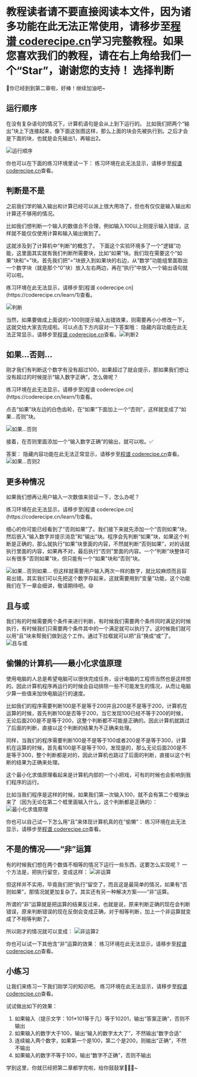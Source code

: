 <notice>教程读者请不要直接阅读本文件，因为诸多功能在此无法正常使用，请移步至[程谱 coderecipe.cn](https://coderecipe.cn/learn/1)学习完整教程。如果您喜欢我们的教程，请在右上角给我们一个“Star”，谢谢您的支持！</notice>
选择判断
======

🌟你已经到到第二章啦，好棒！继续加油吧~

运行顺序
------
在没有复杂语句的情况下，计算机语句是会从上到下运行的。
比如我们把两个“输出”块上下连接起来，像下面这张图这样，那么上面的块会先被执行到。之后才会是下面的块，也就是会先输出1，再输出2。

![运行顺序](Pic1.png)

你也可以在下面的练习环境里试一下：
<lab lang="blocks" parameters="logic=false&math=false&loops=false&lists=false&color=false&variables=false&functions=false&text=false&name=chapter2lab1">
  <notice>练习环境在此无法显示，请移步至[程谱 coderecipe.cn](https://coderecipe.cn/learn/1)查看。</notice>
</lab>

判断是不是
------
之前我们学的输入输出和计算已经可以派上很大用场了，但也有仅仅是输入输出和计算还不够用的情况。

比如我们想判断一个输入的数值合不合理，例如输入100以上则提示输入错误，这样就不能仅仅使用计算和输入输出做到了。

<!-- 比如当我们想做一个分数换算程序，将0到100的分数乘以1.5换算为0到150分。例如输入80分，输出就会是120分。

如果使用者每次输入的分数都正确，那这个程序没有什么问题，但如果使用者输入了一个错误的数字，比如在8之后多输入了一个0，成了800分，这样输出就会是1200分了。这显然是不合理的，而有没有办法可以判断出这种低于0或者高于100的情况呢？ -->

这就涉及到了计算机中“判断”的概念了。
下面这个实验环境多了一个“逻辑”功能，这里面其实就有我们判断所需要块，比如“如果”块。我们现在需要这个“如果”块和“=”块。首先我们把“=”块嵌入到如果块的右边，从“数学”功能组里面取出一个数字块（就是那个“0”块）放入左右两边，再在“执行”中放入一个输出语句就可以啦。

<lab lang="blocks" parameters="loops=false&lists=false&color=false&variables=false&functions=false&text=false&name=chapter2lab2">
  <notice>练习环境在此无法显示，请移步至[程谱 coderecipe.cn](https://coderecipe.cn/learn/1)查看。</notice>
</lab>

![判断](Pic2.png)

当然，如果要做成上面说的>100则提示输入出错效果，则需要再小小修改一下，这就交给大家去完成啦。可以点击下方内容对一下答案哦：
<cr type="hidden"><notice>隐藏内容功能在此无法正常显示，请移步至[程谱 coderecipe.cn](https://coderecipe.cn/learn/1)查看。</notice>![判断2](Pic3.png)</cr>

如果…否则…
------
刚才我们有判断这个数字有没有超过100，如果超过了就会提示，那如果我们想让没有超过的时候提示“输入数字正确”，怎么做呢？

<lab lang="blocks" parameters="loops=false&lists=false&color=false&variables=false&functions=false&text=false&name=chapter2lab3">
  <notice>练习环境在此无法显示，请移步至[程谱 coderecipe.cn](https://coderecipe.cn/learn/1)查看。</notice>
</lab>

点击“如果”块左边的白色齿轮，在“如果”下面加上一个“否则”，这样就变成了“如果…否则”块。

![如果…否则](Pic4.png)

接着，在否则里面添加一个“输入数字正确”的输出，就可以啦。✅

答案：
<cr type="hidden"><notice>隐藏内容功能在此无法正常显示，请移步至[程谱 coderecipe.cn](https://coderecipe.cn/learn/1)查看。</notice>![如果…否则2](Pic5.png)</cr>

更多种情况
------
如果我们想再让用户输入一次数值来验证一下，怎么办呢？

<lab lang="blocks" parameters="loops=false&lists=false&color=false&functions=false&text=false&name=chapter2lab4">
  <notice>练习环境在此无法显示，请移步至[程谱 coderecipe.cn](https://coderecipe.cn/learn/1)查看。</notice>
</lab>

细心的你可能已经看到了“否则如果”了。我们接下来就先添加一个“否则如果”块，然后嵌入“输入数字并提示消息”和“输出”块。程序会先判断“如果”块，如果这个判断是正确的，那么就执行“如果”块里面的内容，不然就判断“否则如果”，对的话就执行里面的内容，如果再不对，最后执行“否则”里面的内容。一个“判断”块整体可以有很多“否则如果”块，但只能有一个“如果”块和“否则”块。

![如果…否则如果…](Pic6.png)
但这样就需要用户输入两次一样的数字，就比较麻烦而且容易出错。其实我们可以先把这个数字存起来，这就需要用到“变量”功能，这个功能我们在下一章会细讲，敬请期待吧。😄

且与或
------
我们有的时候需要两个条件来进行判断，有时候我们需要两个条件同时满足的时候执行，有时候我们只需要两个条件其中的一个满足就可以执行了。这时候我们就可以用“且”块来帮我们做到这个工作。通过下拉框就可以把“且”换成“或”了。
![且与或](Pic7.png)

偷懒的计算机——最小化求值原理
------
使用电脑的人总是希望电脑可以很快完成任务，设计电脑的工程师当然也是这样想的。因此计算机程序再运行的时候会自动排除一些不可能发生的情况，从而让电脑少算一些值来加快电脑运行的速度。

比如我们的程序需要判断100是不是等于200并且200是不是等于200，计算机在运算的时候，首先判断100是否等于200，当它发现100已经不等于200的时候，无论后面200是不是等于200，这整个判断都不可能是正确的。因此计算机就跳过了后面的判断，直接以这个判断的结果为不正确来处理。

同样，当我们的程序需要判断100是不是等于100或者200是不是等于300，计算机在运算的时候，首先看100是不是等于100，发现是的，那么无论后面200是不是等于300，整个判断都是对的，因此计算机也跳过了后面的判断，直接以这个判断的结果为正确来处理。

这个最小化求值原理看起来是计算机内部的一个小把戏，可有的时候也会影响到我们程序的运行。

比如当我们程序是这样的时候，如果我们第一次输入100，就不会有第二个框弹出来了（因为无论在第二个框里面输入什么，这个判断都是正确的）：
![最小化求值原理](Pic8.png)

你也可以自己试一下怎么用“且”来体现计算机真的在“偷懒”：
<lab lang="blocks" parameters="loops=false&lists=false&color=false&variables=false&functions=false&text=false&name=chapter2lab5">
  <notice>练习环境在此无法显示，请移步至[程谱 coderecipe.cn](https://coderecipe.cn/learn/1)查看。</notice>
</lab>

不是的情况——“非”运算
------
有的时候我们想在两个数值不相等的情况下运行一些东西，这要怎么实现呢？
一个方法是，把执行留空，变成这样：
![非运算](Pic9.png)

但这样并不实用，毕竟我们把“执行”留空了，而且这是最简单的情况，如果有“否则如果”，那情况就更加复杂了。其实还有另一种解决方案——“非”运算。

所谓的“非”运算就是把运算的结果反过来，也就是说，原来判断正确的现在会判断错误，原来判断错误的现在反倒会变成正确，对于相等判断，加上一个非运算就变成了不相等判断了。

所以刚才的情况就可以变成：
![非运算2](Pic10.png)

你也可以试一下其他含“非”运算的效果：
<lab lang="blocks" parameters="loops=false&lists=false&color=false&variables=false&functions=false&text=false&name=chapter2lab6">
  <notice>练习环境在此无法显示，请移步至[程谱 coderecipe.cn](https://coderecipe.cn/learn/1)查看。</notice>
</lab>

小练习
------
让我们来练习一下我们刚学习的知识吧。
<lab lang="blocks" parameters="loops=false&lists=false&color=false&variables=false&functions=false&text=false&name=chapter2lab7">
  <notice>练习环境在此无法显示，请移步至[程谱 coderecipe.cn](https://coderecipe.cn/learn/1)查看。</notice>
</lab>

试试做出如下的效果：

1. 如果输入（提示文字：101*101等于几）等于10201，输出“答案正确”，否则不输出
2. 如果输入的数字大于100，输出“输入的数字太大了”，不然输出“数字合适”
3. 连续输入两个数字，如果第一个是100，第二个是200，则输出“正确”，不然不输出
4. 如果输入的数字不等于100，输出“数字不正确”，否则不输出

学到这里，你就已经把第二章都学完啦，给你鼓鼓掌👏👏👏~
